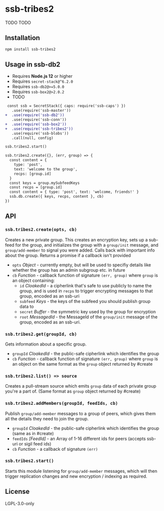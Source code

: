 <!--
SPDX-FileCopyrightText: 2022 Andre 'Staltz' Medeiros <contact@staltz.com>

SPDX-License-Identifier: CC0-1.0
-->

# ssb-tribes2

TODO TODO

## Installation

```bash
npm install ssb-tribes2
```

## Usage in ssb-db2

- Requires **Node.js 12** or higher
- Requires `secret-stack@^6.2.0`
- Requires `ssb-db2@>=5.0.0`
- Requires `ssb-box2@>2.0.2`
- TODO

```diff
 const ssb = SecretStack({ caps: require('ssb-caps') })
   .use(require('ssb-master'))
+  .use(require('ssb-db2'))
   .use(require('ssb-conn'))
+  .use(require('ssb-box2'))
+  .use(require('ssb-tribes2'))
   .use(require('ssb-blobs'))
   .call(null, config)

ssb.tribes2.start()

ssb.tribes2.create({}, (err, group) => {
  const content = {
    type: 'post',
    text: 'welcome to the group',
    recps: [group.id]
  }
  const keys = group.mySubfeedKeys
  const recps = [group.id]
  const content = { type: 'post', text: 'welcome, friends!' }
  ssb.db.create({ keys, recps, content }, cb)
})
```

## API

### `ssb.tribes2.create(opts, cb)`

Creates a new private group.
This creates an encryption key, sets up a sub-feed for the group, and initializes the
group with a `group/init` message, and `group/add-member` to signal you were added.
Calls back with important info about the group. Returns a promise if a callback isn't provided

- `opts` _Object_ - currently empty, but will be used to specifiy details like whether the group has an admin subgroup etc. in future
- `cb` _Function_ - callback function of signature `(err, group)` where `group` is an object containing:
  - `id` _CloakedId_ - a cipherlink that's safe to use publicly to name the group, and is used in `recps` to trigger encrypting messages to that group, encoded as an ssb-uri
  - `subfeed` _Keys_ - the keys of the subfeed you should publish group data to
  - `secret` _Buffer_ - the symmetric key used by the group for encryption
  - `root` _MessagedId_ - the MessageId of the `group/init` message of the group, encoded as an ssb-uri.

### `ssb.tribes2.get(groupId, cb)`

Gets information about a specific group.

- `groupId` _CloakedId_ - the public-safe cipherlink which identifies the group
- `cb` _Function_ - callback function of signature `(err, group)` where `group` is an object on the same format as the `group` object returned by #create

### `ssb.tribes2.list() => source`

Creates a pull-stream source which emits `group` data of each private group you're a part of.
(Same format as `group` object returned by #create)

### `ssb.tribes2.addMembers(groupId, feedIds, cb)`

Publish `group/add-member` messages to a group of peers, which gives them all the details they need
to join the group.

- `groupId` _CloakedId_ - the public-safe cipherlink which identifies the group (same as in #create)
- `feedIds` _[FeedId]_ - an Array of 1-16 different ids for peers (accepts ssb-uri or sigil feed ids)
- `cb` _Function_ - a callback of signature `(err)`

### `ssb.tribes2.start()`

Starts this module listening for `group/add-member` messages, which will then trigger replication
changes and new encryption / indexing as required.

## License

LGPL-3.0-only
